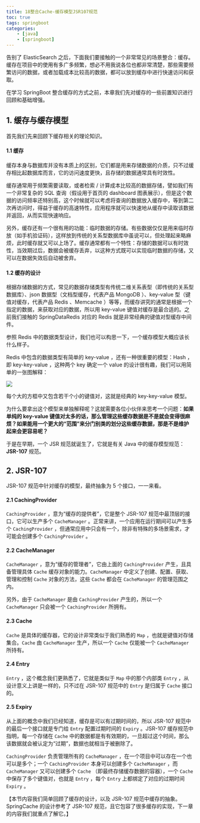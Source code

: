 ```yaml
---
title: 18整合Cache-缓存模型JSR107规范
toc: true
tags: springboot
categories: 
    - [java]
    - [springboot]
---
```


告别了 ElasticSearch 之后，下面我们要接触的一个非常常见的场景整合：缓存。缓存在项目中的使用有多广多频繁，想必不用我说各位也都非常清楚，那些需要频繁访问的数据，或者加载成本比较高的数据，都可以放到缓存中进行快速访问和获取。

在学习 SpringBoot 整合缓存的方式之前，本章我们先对缓存的一些前置知识进行回顾和基础增强。

## 1. 缓存与缓存模型

<!--more-->

首先我们先来回顾下缓存相关的理论知识。

#### 1.1 缓存

缓存本身与数据库并没有本质上的区别，它们都是用来存储数据的介质，只不过缓存相比起数据库而言，它的访问速度更快，且存储的数据通常具有时效性。

缓存通常用于频繁需要读取，或者检索 / 计算成本比较高的数据存储，譬如我们有一个非常复杂的 SQL 查询（假设用于首页的 dashboard 图表展示），但是这个数据的访问频率还特别高，这个时候就可以考虑将查询的数据放入缓存中，等到第二次再访问时，得益于缓存的高速特性，应用程序就可以快速地从缓存中读取该数据并返回，从而实现快速响应。

另外，缓存还有一个很有用的功能：临时数据的存储。有些数据仅仅是用来临时存放（如手机验证码），这样放到传统的关系型数据库中虽说可以，但处理起来略麻烦，此时缓存就又可以上场了。缓存通常都有一个特性：存储的数据可以有时效性，当效期过后，数据会被缓存丢弃，以这种方式既可以实现临时数据的存储，又可以在数据失效后自动被舍弃。

#### 1.2 缓存的设计

根据存储数据的方式，常见的数据存储类型有传统二维关系表型（即传统的关系型数据库）、json 数据型（文档型缓存，代表产品 MongoDB ）、key-value 型（键值对缓存，代表产品 Redis 、Memcache ）等等，而缓存讲究的通常是根据一个指定的数据，来获取对应的数据，所以用 key-value 键值对缓存是最合适的。之前我们接触的 SpringDataRedis 对应的 Redis 就是非常经典的键值对型缓存中间件。

参照 Redis 中的数据类型设计，我们也可以构思一下，一个缓存模型大概应该长什么样子。

Redis 中包含的数据类型有简单的 key-value ，还有一种很重要的模型：Hash ，即 key-key-value ，这种两个 key 确定一个 value 的设计很有趣，我们可以用简单的一张图解释：

![](/img/202302/18cache.png)

每个大的方框中又包含若干个小的键值对，这就是经典的 key-key-value 模型。

为什么要拿出这个模型来单独解释呢？这就需要各位小伙伴来思考一个问题：**如果单纯的 key-value 键值对太多的话，那么管理这些缓存数据是不是就会变得很麻烦？如果能用一个更大的“范围”来分门别类的划分这些缓存数据，那是不是维护起来会更容易呢？**

于是在早期，一个 JSR 规范就诞生了，它就是有关 Java 中的缓存模型规范：**JSR-107** 规范。

## 2. JSR-107

JSR-107 规范中针对缓存的模型，最终抽象为 5 个接口，一一来看。

#### 2.1 CachingProvider

`CachingProvider` ，意为“缓存的提供者”，它是整个 JSR-107 规范中最顶层的接口，它可以生产多个 `CacheManager` 。正常来讲，一个应用在运行期间可以产生多个 `CachingProvider` ，但通常应用中只会有一个，除非有特殊的多场景需求，才可能会创建多个 `CachingProvider` 。

#### 2.2 CacheManager

`CacheManager` ，意为“缓存的管理者”，它由上面的 `CachingProvider` 产生，且具备管理具体 `Cache` 缓存对象的能力。`CacheManager` 中定义了创建、配置、获取、管理和控制 `Cache` 对象的方法，这些 `Cache` 都会在 `CacheManager` 的管理范围之内。

另外，由于 `CacheManager` 是由 `CachingProvider` 产生的，所以一个 `CacheManager` 只会被一个 `CachingProvider` 所拥有。

#### 2.3 Cache

`Cache` 是具体的缓存器，它的设计非常类似于我们熟悉的 `Map` ，也就是键值对存储集合。`Cache` 由 `CacheManager` 生产，所以一个 `Cache` 仅能被一个 `CacheManager` 所持有。

#### 2.4 Entry

`Entry` ，这个概念我们更熟悉了，它就是类似于 `Map` 中的那个内部类 `Entry` ，从设计意义上讲是一样的，只不过在 JSR-107 规范中的 `Entry` 是归属于 `Cache` 接口的。

#### 2.5 Expiry

从上面的概念中我们已经知道，缓存是可以有过期时间的，所以 JSR-107 规范中的最后一个接口就是专门给 `Entry` 配置过期时间的 `Expiry` 。JSR-107 缓存规范中指明，每一个存储在 `Cache` 中的数据都是有有效期的，一旦超过这个时间，那么该数据就会被认定为“过期”，数据也就相当于被删除了。

`CachingProvider` 负责管理所有的 `CacheManager` ，在一个项目中可以存在一个也可以是多个；一个 `CachingProvider` 本身可以创建多个 `CacheManager` ，而 `CacheManager` 又可以创建多个 `Cache` （即最终存储缓存数据的容器），一个 `Cache` 中保存了多个键值对，也就是 `Entry` ，每个 `Entry` 上都绑定了对应的过期时间 `Expiry` 。

【本节内容我们简单回顾了缓存的设计，以及 JSR-107 规范中缓存的抽象。SpringCache 的设计参考了 JSR-107 规范，且它包容了很多缓存的实现，下一章的内容我们就重点了解它。】

